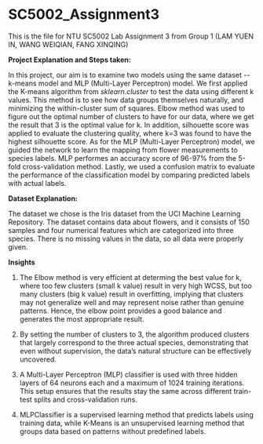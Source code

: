 # SC5002_Assignment3
This is the file for NTU SC5002 Lab Assignment 3 from Group 1 (LAM YUEN IN, WANG WEIQIAN, FANG XINQING)

**Project Explanation and Steps taken:**
 
  In this project, our aim is to examine two models using the same dataset -- k-means model and MLP (Multi-Layer Perceptron) model. We first applied the K-means algorithm from _sklearn.cluster_ to test the data using different k values. This method is to see how data groups themselves naturally, and minimizing the within-cluster sum of squares. Elbow method was used to figure out the optimal number of clusters to have for our data, where we get the result that 3 is the optimal value for k. In addition, silhouette score was applied to evaluate the clustering quality, where k=3 was found to have the highest silhouette score. As for the MLP (Multi-Layer Perceptron) model, we guided the network to learn the mapping from flower measurements to species labels. MLP performes an accuracy score of 96-97% from the 5-fold cross-validation method. Lastly, we used a confusion matrix to evaluate the performance of the classification model by comparing predicted labels with actual labels.
  
**Dataset Explanation:**
  
  The dataset we chose is the Iris dataset from the UCI Machine Learning Repository. The dataset contains data about flowers, and it consists of 150 samples and four numerical features which are categorized into three species. There is no missing values in the data, so all data were properly given.

**Insights**

1. The Elbow method is very efficient at determing the best value for k, where too few clusters (small k value) result in very high WCSS, but too many clusters (big k value) result in overfitting, implying that clusters may not generalize well and may represent noise rather than genuine patterns. Hence, the elbow point provides a good balance and generates the most appropriate result.

2. By setting the number of clusters to 3, the algorithm produced clusters that largely correspond to the three actual species, demonstrating that even without supervision, the data’s natural structure can be effectively uncovered.

3. A Multi-Layer Perceptron (MLP) classifier is used with three hidden layers of 64 neurons each and a maximum of 1024 training iterations. This setup ensures that the results stay the same across different train-test splits and cross-validation runs.

4. MLPClassifier is a supervised learning method that predicts labels using training data, while K-Means is an unsupervised learning method that groups data based on patterns without predefined labels.
